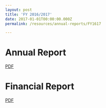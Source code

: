 ```yaml
---
layout: post
title: 'FY 2016/2017'
date: 2017-01-01T00:00:00.000Z
permalink: /resources/annual-reports/FY1617

---
```



# **Annual Report**
[PDF](/resources/annual-reports/files/Sentosa_AR_1617.pdf)


# **Financial Report**
[PDF](/resources/annual-reports/files/Sentosa_AR_1617_Financial_Report.pdf)
